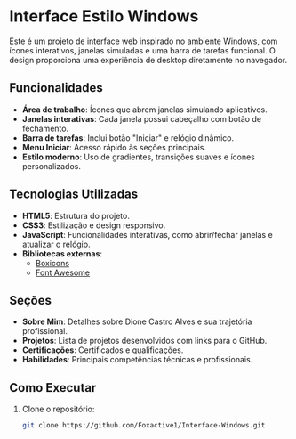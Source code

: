 # Interface Estilo Windows

Este é um projeto de interface web inspirado no ambiente Windows, com ícones interativos, janelas simuladas e uma barra de tarefas funcional. O design proporciona uma experiência de desktop diretamente no navegador.

## Funcionalidades

- **Área de trabalho**: Ícones que abrem janelas simulando aplicativos.
- **Janelas interativas**: Cada janela possui cabeçalho com botão de fechamento.
- **Barra de tarefas**: Inclui botão "Iniciar" e relógio dinâmico.
- **Menu Iniciar**: Acesso rápido às seções principais.
- **Estilo moderno**: Uso de gradientes, transições suaves e ícones personalizados.

## Tecnologias Utilizadas

- **HTML5**: Estrutura do projeto.
- **CSS3**: Estilização e design responsivo.
- **JavaScript**: Funcionalidades interativas, como abrir/fechar janelas e atualizar o relógio.
- **Bibliotecas externas**:
  - [Boxicons](https://boxicons.com/)
  - [Font Awesome](https://fontawesome.com/)

## Seções

- **Sobre Mim**: Detalhes sobre Dione Castro Alves e sua trajetória profissional.
- **Projetos**: Lista de projetos desenvolvidos com links para o GitHub.
- **Certificações**: Certificados e qualificações.
- **Habilidades**: Principais competências técnicas e profissionais.

## Como Executar

1. Clone o repositório:
   ```bash
   git clone https://github.com/Foxactive1/Interface-Windows.git